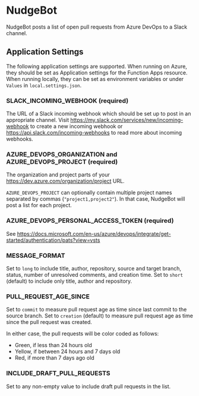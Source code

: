 # NudgeBot
NudgeBot posts a list of open pull requests from Azure DevOps to a Slack channel.

## Application Settings
The following application settings are supported.
When running on Azure, they should be set as Application settings for the Function Apps resource.
When running locally, they can be set as environment variables or under `Values` in `local.settings.json`.

### SLACK_INCOMING_WEBHOOK (required)
The URL of a Slack incoming webhook which should be set up to post in an appropriate channel.
Visit https://my.slack.com/services/new/incoming-webhook to create a new incoming webhook or https://api.slack.com/incoming-webhooks to read more about incoming webhooks.

### AZURE_DEVOPS_ORGANIZATION and AZURE_DEVOPS_PROJECT (required)
The organization and project parts of your https://dev.azure.com/organization/project URL.

`AZURE_DEVOPS_PROJECT` can optionally contain multiple project names separated by commas (`"project1,project2"`).
In that case, NudgeBot will post a list for each project.

### AZURE_DEVOPS_PERSONAL_ACCESS_TOKEN (required)
See https://docs.microsoft.com/en-us/azure/devops/integrate/get-started/authentication/pats?view=vsts

### MESSAGE_FORMAT
Set to `long` to include title, author, repository, source and target branch, status, number of unresolved comments, and creation time.
Set to `short` (default) to include only title, author and repository.

### PULL_REQUEST_AGE_SINCE
Set to `commit` to measure pull request age as time since last commit to the source branch.
Set to `creation` (default) to measure pull request age as time since the pull request was created.

In either case, the pull requests will be color coded as follows:
- Green, if less than 24 hours old
- Yellow, if between 24 hours and 7 days old
- Red, if more than 7 days ago old

### INCLUDE_DRAFT_PULL_REQUESTS
Set to any non-empty value to include draft pull requests in the list.
